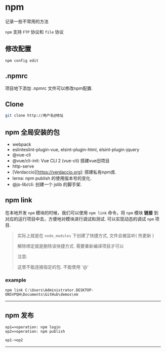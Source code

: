 # npm

记录一些不常用的方法

`npm` 支持 `FTP` 协议和 `file` 协议



## 修改配置

```bash
npm config edit
```



## .npmrc

项目地下添加 .npmrc 文件可以修改npm配置.



## Clone

```bash
git clone http://用户名@地址
```



## npm 全局安装的包

+ webpack
+ eslinteslint-plugin-vue, elsint-plugin-html, elsint-plugin-jquery
+ @vue-cli
+ @vue/cli-init:  Vue CLI 2 (vue-cli)  搭建vue旧项目
+ http-serve
+ [Verdaccio][https://verdaccio.org]: 搭建私有npm库.
+ lerna: npm publish 的使用版本号的变化.
+ @js-lib/cli: 创建一个 jslib 的脚手架.



## npm link

在本地开发 `npm` 模块的时候，我们可以使用 `npm link` 命令，将 `npm` 模块 **链接** 到对应的运行项目中去，方便地对模块进行调试和测试. 可以实现动态的调试 `npm` 项目.

> 实际上就是在 `node_modules` 下创建了快捷方式, 文件会被监听( 热更新 )
>
> 解除绑定就是删除该快捷方式. 需要重新编译项目才可以
>
> 注意:
>
> 	这里不能连接指定的包. 不能使用 '@'

### example

```cli
npm link C:\Users\Administrator.DESKTOP-ON5VPQH\Documents\GitHub\demos\nm
```

---



## npm 发布

```flow
op1=>operation: npm login
op2=>operation: npm publish

op1->op2
```





---









